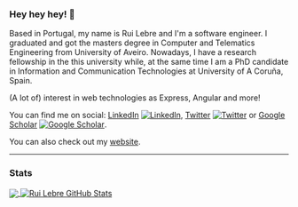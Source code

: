 ### Hey hey hey! 👋

Based in Portugal, my name is Rui Lebre and I'm a software engineer. I graduated and got the masters degree in Computer and Telematics Engineering from University of Aveiro. Nowadays, I have a research fellowship in the this university while, at the same time I am a PhD candidate in Information and Communication Technologies  at University of A Coruña, Spain. 

(A lot of) interest in web technologies as Express, Angular and more!

You can find me on social: [LinkedIn][linkedin-url] [![LinkedIn][linkedin-img]][linkedin-url], [Twitter][twitter-url] [![Twitter][twitter-img]][twitter-url] or [Google Scholar][gscholar-url] [![Google Scholar][gscholar-img]][gscholar-url].

You can also check out my [website][website-url].


<!--
Here are some ideas to get you started:

- 🔭 I’m currently working on ...
- 🌱 I’m currently learning ...
- 👯 I’m looking to collaborate on ...
- 🤔 I’m looking for help with ...
- 💬 Ask me about ...
- 📫 How to reach me: ...
- 😄 Pronouns: ...
- ⚡ Fun fact: ...
-->

---

### Stats

<a href="https://github.com/rlebre/rlebre">
  <img align="center" src="https://github-readme-stats.vercel.app/api/top-langs/?username=rlebre&hide=swift,objective-c&title_color=ffffff&text_color=c9cacc&icon_color=2bbc8a&bg_color=1d1f21" />
</a>
<a href="https://github.com/rlebre/rlebre">
  <img align="center" src="https://github-readme-stats.vercel.app/api?username=rlebre&show_icons=true&line_height=27&count_private=true&title_color=ffffff&text_color=c9cacc&icon_color=5858ed&bg_color=1d1f21" alt="Rui Lebre GitHub Stats" />
</a>


[linkedin-url]: https://www.linkedin.com/in/rui-lebre-435279101/
[linkedin-img]: https://raw.githubusercontent.com/rlebre/rlebre/master/linkedin-3-16.png

[twitter-url]: https://twitter.com/ralebre
[twitter-img]: http://i.imgur.com/wWzX9uB.png

[gscholar-url]: https://twitter.com/ralebre
[gscholar-img]: https://raw.githubusercontent.com/rlebre/rlebre/master/google_scholar.png

[website-url]: https://www.ruilebre.com
